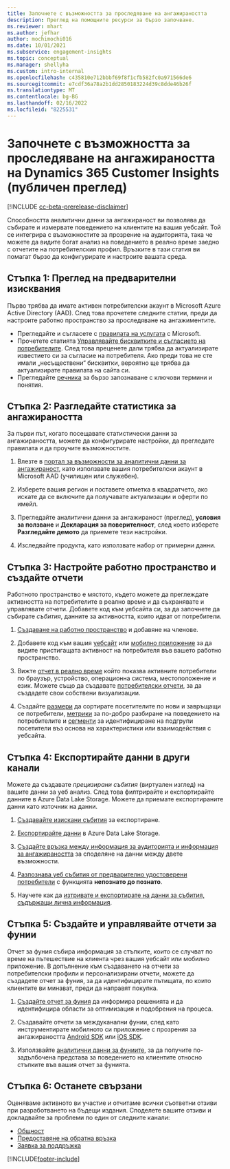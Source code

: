 ```yaml
---
title: Започнете с възможността за проследяване на ангажираността
description: Преглед на помощните ресурси за бързо започване.
ms.reviewer: mhart
ms.author: jefhar
author: mochimochi016
ms.date: 10/01/2021
ms.subservice: engagement-insights
ms.topic: conceptual
ms.manager: shellyha
ms.custom: intro-internal
ms.openlocfilehash: c435810e712bbbf69f8f1cfb582fc0a971566de6
ms.sourcegitcommit: e7cdf36a78a2b1dd2850183224d39c8dde46b26f
ms.translationtype: MT
ms.contentlocale: bg-BG
ms.lasthandoff: 02/16/2022
ms.locfileid: "8225531"
---
```

# <a name="get-started-with-dynamics-365-customer-insights-engagement-insights-capability-public-preview"></a>Започнете с възможността за проследяване на ангажираността на Dynamics 365 Customer Insights (публичен преглед)

[!INCLUDE [cc-beta-prerelease-disclaimer](includes/cc-beta-prerelease-disclaimer.md)]

Способността аналитични данни за ангажираност ви позволява да събирате и измервате поведението на клиентите на вашия уебсайт. Той се интегрира с възможностите за прозрение на аудиторията, така че можете да видите богат анализ на поведението в реално време заедно с отчетите на потребителския профил. Връзките в тази статия ви помагат бързо да конфигурирате и настроите вашата среда.

## <a name="step-1-review-prerequisites"></a>Стъпка 1: Преглед на предварителни изисквания

Първо трябва да имате активен потребителски акаунт в Microsoft Azure Active Directory (AAD). След това прочетете следните статии, преди да настроите работно пространство за проследяване на ангажиментите.

- Прегледайте и съгласете с [правилата на услугата](terms-of-service.md) с Microsoft.  
- Прочетете статията [Управлявайте бисквитките и съгласието на потребителите](user-consent-storage.md). След това преценете дали трябва да актуализирате известието си за съгласие на потребителя. Ако преди това не сте имали „несъществени“ бисквитки, вероятно ще трябва да актуализирате правилата на сайта си.
- Прегледайте [речника](glossary.md) за бързо запознаване с ключови термини и понятия.

## <a name="step-2-explore-engagement-insights"></a>Стъпка 2: Разгледайте статистика за ангажираността

За първи път, когато посещавате статистически данни за ангажираността, можете да конфигурирате настройки, да прегледате правилата и да проучите възможностите.

1. Влезте в [портал за възможности за аналитични данни за ангажираност](https://home.ci.ai.dynamics.com/app/engagement-insights), като използвате вашия потребителски акаунт в Microsoft AAD (училищен или служебен).

1. Изберете вашия регион и поставете отметка в квадратчето, ако искате да се включите да получавате актуализации и оферти по имейл.

1. Прегледайте аналитични данни за ангажираност (преглед), **условия за ползване** и **Декларация за поверителност**, след което изберете **Разгледайте демото** да приемете тези настройки.

1. Изследвайте продукта, като използвате набор от примерни данни.

##  <a name="step-3-set-up-a-workspace-and-create-reports"></a>Стъпка 3: Настройте работно пространство и създайте отчети

Работното пространство е мястото, където можете да преглеждате активността на потребителите в реално време и да съхранявате и управлявате отчети. Добавете код към уебсайта си, за да започнете да събирате *събития*, данните за активността, които идват от потребители.

1. [Създаване на работно пространство](create-workspace.md) и добавяне на членове.

1. Добавете код към вашия [уебсайт](instrument-website.md) или [мобилно приложение](developer-resources.md#capture-events-from-mobile-apps) за да видите пристигащата активност на потребителя във вашето работно пространство.

1. Вижте [отчет в реално време](view-reports.md) който показва активните потребители по браузър, устройство, операционна система, местоположение и език. Можете също да създавате [потребителски отчети](custom-reports.md), за да създадете свои собствени визуализации.

1. Създайте [размери](dimensions.md) да сортирате посетителите по нови и завръщащи се потребители, [метрики](metrics.md) за по-добро разбиране на поведението на потребителите и [сегменти](segments.md) за идентифициране на подгрупи посетители въз основа на характеристики или взаимодействия с уебсайта.
    
## <a name="step-4-export-data-to-other-channels"></a>Стъпка 4: Експортирайте данни в други канали

Можете да създавате *прецизирани събития* (виртуален изглед) на вашите данни за уеб анализ. След това филтрирайте и експортирайте данните в Azure Data Lake Storage. Можете да приемате експортираните данни като източник на данни.

1. [Създавайте изискани събития](refined-events.md) за експортиране.

1. [Експортирайте данни](export-events.md) в Azure Data Lake Storage.

1. [Създайте връзка между информация за аудиторията и информация за ангажираността](integrate-audience-insights-engagement-insights.md) за споделяне на данни между двете възможности.

1. [Разпознава уеб събития от предварително удостоверени потребители](unknown-to-known.md) с функцията **непознато до познато**.

1. Научете как да [изтривате и експортирате на данни за събития, съдържащи лична информация](delete-export-personal-data.md).

## <a name="step-5-create-and-manage-funnel-reports"></a>Стъпка 5: Създайте и управлявайте отчети за фунии

Отчет за фуния събира информация за стъпките, които се случват по време на пътешествие на клиента чрез вашия уебсайт или мобилно приложение. В допълнение към създаването на отчети за потребителски профили и персонализирани отчети, можете да създадете отчет за фуния, за да идентифицирате пътищата, по които клиентите ви минават, преди да направят покупка. 

1. [Създайте отчет за фуния](funnel-reports.md) да информира решенията и да идентифицира области за оптимизация и подобрения на процеса.

1. Създавайте отчети за междуканални фунии, след като инструментирате мобилното си приложение с прозрения за ангажираността [Android SDK](get-started-android.md) или [iOS SDK](get-started-ios.md).

1. Използвайте [аналитични данни за фуниите](funnel-reports.md#funnel-insights), за да получите по-задълбочена представа за поведението на клиентите относно стъпките във вашия отчет за фунията.
 
## <a name="step-6-stay-connected"></a>Стъпка 6: Останете свързани

Оценяваме активното ви участие и отчитаме всички съответни отзиви при разработването на бъдещи издания. Споделете вашите отзиви и докладвайте за проблеми по един от следните канали:
- [Общност](https://go.microsoft.com/fwlink/?linkid=2141648)
- [Предоставяне на обратна връзка](https://go.microsoft.com/fwlink/?linkid=2143222)
- [Заявка за поддръжка](https://go.microsoft.com/fwlink/?linkid=2145734) 


[!INCLUDE[footer-include](../includes/footer-banner.md)]

